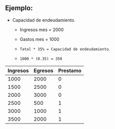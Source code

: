## Ejemplo:

+ Capacidad de endeudamiento.
  
  + Ingresos mes = 2000

  + Gastos mes = 1000

  + `Tatal * 35% = Capacidad de endeudamiento`.

  + `1000 * (0.35) = 350`

| Ingresos | Egresos | Prestamo |
| -- | -- | -- |
| 1000 | 2000 | 0 |
| 1500 | 2500 | 0 | 
| 2000 | 3000 | 0 | 
| 2500 | 500 | 1 | 
| 3000 | 1000 | 1 | 
| 3500 | 2000 | 1 | 
